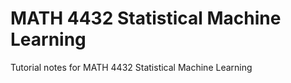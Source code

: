 # MATH 4432 Statistical Machine Learning
 Tutorial notes for MATH 4432 Statistical Machine Learning
